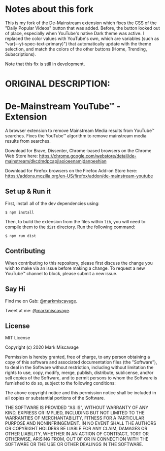 # Notes about this fork
This is my fork of the De-Mainstream extension which fixes the CSS of the "Daily Popular Videos" button that was added. Before, the button looked out of place, especially when YouTube's native Dark theme was active. I replaced the color values with YouTube's own, which are variables (such as "var(--yt-spec-text-primary)") that automatically update with the theme selection, and match the colors of the other buttons (Home, Trending, Subscriptions).

Note that this fix is still in development.

# ORIGINAL DESCRIPTION:

# De-Mainstream YouTube™ - Extension

A browser extension to remove Mainstream Media results from YouTube™ searches. Fixes the YouTube™ algorithm to remove mainstream media results from searches.

Download for Brave, Dissenter, Chrome-based browsers on the Chrome Web Store here: https://chrome.google.com/webstore/detail/de-mainstream/dkcdmdpcapjlaoioeenamjdanpeehjan

Download for Firefox browsers on the Firefox Add-on Store here: https://addons.mozilla.org/en-US/firefox/addon/de-mainstream-youtube

## Set up & Run it

First, install all of the dev dependencies using:
```
$ npm install
```

Then, to build the extension from the files within `lib`, you will need to compile them to the `dist` directory.
Run the following command:
```
$ npm run dist
```

## Contributing

When contributing to this repository, please first discuss the change you wish to make via an issue before making a change. To request a new YouTube™ channel to block, please submit a new issue.

## Say Hi

Find me on Gab: [@markmiscavage](https://gab.com/markmiscavage).

Tweet at me: [@markmiscavage](https://twitter.com/markmiscavage).

## License

MIT License

Copyright (c) 2020 Mark Miscavage

Permission is hereby granted, free of charge, to any person obtaining a copy
of this software and associated documentation files (the "Software"), to deal
in the Software without restriction, including without limitation the rights
to use, copy, modify, merge, publish, distribute, sublicense, and/or sell
copies of the Software, and to permit persons to whom the Software is
furnished to do so, subject to the following conditions:

The above copyright notice and this permission notice shall be included in all
copies or substantial portions of the Software.

THE SOFTWARE IS PROVIDED "AS IS", WITHOUT WARRANTY OF ANY KIND, EXPRESS OR
IMPLIED, INCLUDING BUT NOT LIMITED TO THE WARRANTIES OF MERCHANTABILITY,
FITNESS FOR A PARTICULAR PURPOSE AND NONINFRINGEMENT. IN NO EVENT SHALL THE
AUTHORS OR COPYRIGHT HOLDERS BE LIABLE FOR ANY CLAIM, DAMAGES OR OTHER
LIABILITY, WHETHER IN AN ACTION OF CONTRACT, TORT OR OTHERWISE, ARISING FROM,
OUT OF OR IN CONNECTION WITH THE SOFTWARE OR THE USE OR OTHER DEALINGS IN THE
SOFTWARE.
